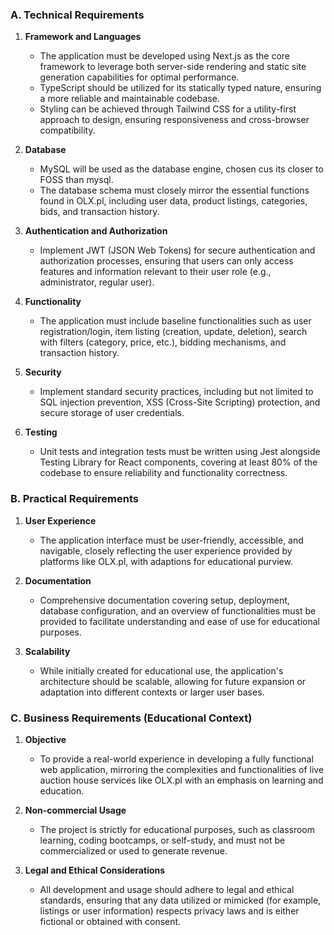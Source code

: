 ### A. Technical Requirements

1. **Framework and Languages**
    - The application must be developed using Next.js as the core framework to leverage both server-side rendering and
      static site generation capabilities for optimal performance.
    - TypeScript should be utilized for its statically typed nature, ensuring a more reliable and maintainable codebase.
    - Styling can be achieved through Tailwind CSS for a utility-first approach to design, ensuring responsiveness and
      cross-browser compatibility.

2. **Database**
    - MySQL will be used as the database engine, chosen cus its closer to FOSS than mysql.
    - The database schema must closely mirror the essential functions found in OLX.pl, including user data, product
      listings, categories, bids, and transaction history.

3. **Authentication and Authorization**
    - Implement JWT (JSON Web Tokens) for secure authentication and authorization processes, ensuring that users can
      only access features and information relevant to their user role (e.g., administrator, regular user).

4. **Functionality**
    - The application must include baseline functionalities such as user registration/login, item listing (creation,
      update, deletion), search with filters (category, price, etc.), bidding mechanisms, and transaction history.

5. **Security**
    - Implement standard security practices, including but not limited to SQL injection prevention, XSS (Cross-Site
      Scripting) protection, and secure storage of user credentials.

6. **Testing**
    - Unit tests and integration tests must be written using Jest alongside Testing Library for React components,
      covering at least 80% of the codebase to ensure reliability and functionality correctness.

### B. Practical Requirements

1. **User Experience**
    - The application interface must be user-friendly, accessible, and navigable, closely reflecting the user experience
      provided by platforms like OLX.pl, with adaptions for educational purview.

2. **Documentation**
    - Comprehensive documentation covering setup, deployment, database configuration, and an overview of functionalities
      must be provided to facilitate understanding and ease of use for educational purposes.

3. **Scalability**
    - While initially created for educational use, the application's architecture should be scalable, allowing for
      future expansion or adaptation into different contexts or larger user bases.

### C. Business Requirements (Educational Context)

1. **Objective**
    - To provide a real-world experience in developing a fully functional web application, mirroring the complexities
      and functionalities of live auction house services like OLX.pl with an emphasis on learning and education.

2. **Non-commercial Usage**
    - The project is strictly for educational purposes, such as classroom learning, coding bootcamps, or self-study, and
      must not be commercialized or used to generate revenue.

3. **Legal and Ethical Considerations**
    - All development and usage should adhere to legal and ethical standards, ensuring that any data utilized or
      mimicked (for example, listings or user information) respects privacy laws and is either fictional or obtained
      with consent.